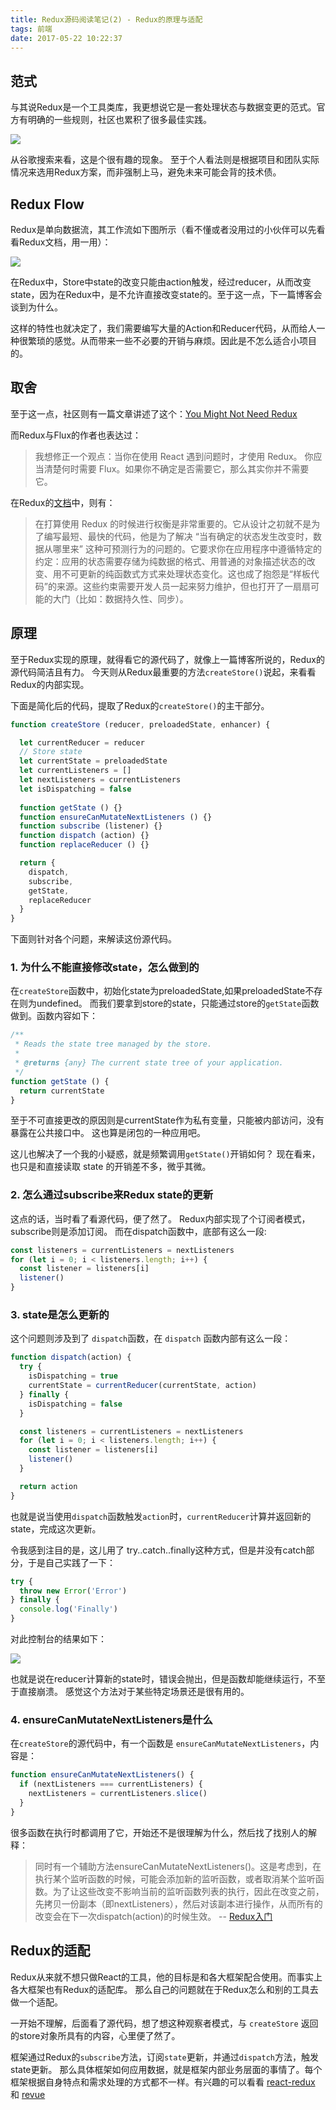 ```yaml
---
title: Redux源码阅读笔记(2) - Redux的原理与适配
tags: 前端
date: 2017-05-22 10:22:37
---
```


<!--**QAQ,咩咩同学今天生病了……很难受，没有动力写下去了，本系列暂时停更，恢复时间待定 2017.05.23 **-->
<!-- 嗯，咩咩同学今天退烧了，很开心，继续更新 2017.05.24-->
## 范式

与其说Redux是一个工具类库，我更想说它是一套处理状态与数据变更的范式。官方有明确的一些规则，社区也累积了很多最佳实践。

![](https://cdn.lxxyx.cn/2018-03-26-085555.jpg)

从谷歌搜索来看，这是个很有趣的现象。
至于个人看法则是根据项目和团队实际情况来选用Redux方案，而非强制上马，避免未来可能会背的技术债。
<!-- more -->
## Redux Flow

Redux是单向数据流，其工作流如下图所示（看不懂或者没用过的小伙伴可以先看看Redux文档，用一用）：

![](https://cdn.lxxyx.cn/2018-03-26-085556.jpg)

在Redux中，Store中state的改变只能由action触发，经过reducer，从而改变state，因为在Redux中，是不允许直接改变state的。至于这一点，下一篇博客会谈到为什么。

这样的特性也就决定了，我们需要编写大量的Action和Reducer代码，从而给人一种很繁琐的感觉。从而带来一些不必要的开销与麻烦。因此是不怎么适合小项目的。

## 取舍

至于这一点，社区则有一篇文章讲述了这个：[You Might Not Need Redux](https://medium.com/@dan_abramov/you-might-not-need-redux-be46360cf367)

而Redux与Flux的作者也表达过：
> 我想修正一个观点：当你在使用 React 遇到问题时，才使用 Redux。
> 你应当清楚何时需要 Flux。如果你不确定是否需要它，那么其实你并不需要它。

在Redux的[文档](http://cn.redux.js.org/docs/faq/General.html)中，则有：

> 在打算使用 Redux 的时候进行权衡是非常重要的。它从设计之初就不是为了编写最短、最快的代码，他是为了解决 “当有确定的状态发生改变时，数据从哪里来” 这种可预测行为的问题的。它要求你在应用程序中遵循特定的约定：应用的状态需要存储为纯数据的格式、用普通的对象描述状态的改变、用不可更新的纯函数式方式来处理状态变化。这也成了抱怨是“样板代码”的来源。这些约束需要开发人员一起来努力维护，但也打开了一扇扇可能的大门（比如：数据持久性、同步）。

## 原理

至于Redux实现的原理，就得看它的源代码了，就像上一篇博客所说的，Redux的源代码简洁且有力。
今天则从Redux最重要的方法`createStore()`说起，来看看Redux的内部实现。

下面是简化后的代码，提取了Redux的`createStore()`的主干部分。

```javascript
function createStore (reducer, preloadedState, enhancer) {

  let currentReducer = reducer
  // Store state
  let currentState = preloadedState
  let currentListeners = []
  let nextListeners = currentListeners
  let isDispatching = false
  
  function getState () {}
  function ensureCanMutateNextListeners () {}
  function subscribe (listener) {}
  function dispatch (action) {}
  function replaceReducer () {}

  return {
    dispatch,
    subscribe,
    getState,
    replaceReducer
  }
}
```

下面则针对各个问题，来解读这份源代码。

### 1. 为什么不能直接修改state，怎么做到的

在`createStore`函数中，初始化state为preloadedState,如果preloadedState不存在则为undefined。
而我们要拿到store的state，只能通过store的`getState`函数做到。函数内容如下：

```javascript
/**
 * Reads the state tree managed by the store.
 *
 * @returns {any} The current state tree of your application.
 */
function getState () {
  return currentState
}
```

至于不可直接更改的原因则是currentState作为私有变量，只能被内部访问，没有暴露在公共接口中。
这也算是闭包的一种应用吧。

这儿也解决了一个我的小疑惑，就是频繁调用`getState()`开销如何？
现在看来，也只是和直接读取 state 的开销差不多，微乎其微。

### 2. 怎么通过subscribe来Redux state的更新

这点的话，当时看了看源代码，便了然了。
Redux内部实现了个订阅者模式，subscribe则是添加订阅。
而在dispatch函数中，底部有这么一段:

```javascript
const listeners = currentListeners = nextListeners
for (let i = 0; i < listeners.length; i++) {
  const listener = listeners[i]
  listener()
}
```

### 3. state是怎么更新的

这个问题则涉及到了 `dispatch`函数，在 `dispatch` 函数内部有这么一段：

```javascript
function dispatch(action) {
  try {
    isDispatching = true
    currentState = currentReducer(currentState, action)
  } finally {
    isDispatching = false
  }

  const listeners = currentListeners = nextListeners
  for (let i = 0; i < listeners.length; i++) {
    const listener = listeners[i]
    listener()
  }

  return action
}
```

也就是说当使用`dispatch`函数触发`action`时，`currentReducer`计算并返回新的state，完成这次更新。

令我感到注目的是，这儿用了 try..catch..finally这种方式，但是并没有catch部分，于是自己实践了一下：

```javascript
try {
  throw new Error('Error')
} finally {
  console.log('Finally')
}
```

对此控制台的结果如下：

![](https://cdn.lxxyx.cn/2018-03-26-085558.jpg)

也就是说在reducer计算新的state时，错误会抛出，但是函数却能继续运行，不至于直接崩溃。
感觉这个方法对于某些特定场景还是很有用的。

### 4. ensureCanMutateNextListeners是什么

在`createStore`的源代码中，有一个函数是 `ensureCanMutateNextListeners`，内容是：

```javascript
function ensureCanMutateNextListeners() {
  if (nextListeners === currentListeners) {
    nextListeners = currentListeners.slice()
  }
}
```

很多函数在执行时都调用了它，开始还不是很理解为什么，然后找了找别人的解释：

> 同时有一个辅助方法ensureCanMutateNextListeners()。这是考虑到，在执行某个监听函数的时候，可能会添加新的监听函数，或者取消某个监听函数。为了让这些改变不影响当前的监听函数列表的执行，因此在改变之前，先拷贝一份副本（即nextListeners），然后对该副本进行操作，从而所有的改变会在下一次dispatch(action)的时候生效。 -- [Redux入门](http://syaning.com/2016/03/23/redux-start/)

## Redux的适配

Redux从来就不想只做React的工具，他的目标是和各大框架配合使用。而事实上各大框架也有Redux的适配库。
那么自己的问题就在于Redux怎么和别的工具去做一个适配。

一开始不理解，后面看了源代码，想了想这种观察者模式，与 `createStore` 返回的store对象所具有的内容，心里便了然了。

框架通过Redux的`subscribe`方法，订阅`state`更新，并通过`dispatch`方法，触发state更新。
那么具体框架如何应用数据，就是框架内部业务层面的事情了。每个框架根据自身特点和需求处理的方式都不一样。有兴趣的可以看看 [react-redux](https://github.com/reactjs/react-redux) 和 [revue](https://github.com/revue/revue)
